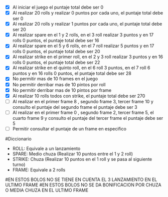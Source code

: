 ﻿- [x] Al iniciar el juego el puntaje total debe ser 0
- [x] Al realizar 20 rolls y realizar 0 puntos por cada uno, el puntaje total debe ser 0
- [x] Al realizar 20 rolls y realizar 1 puntos por cada uno, el puntaje total debe ser 20
- [x] Al realizar spare en el 1 y 2 rolls, en el 3 roll realizar 3 puntos y en 17 rolls 0 puntos, el puntaje total debe ser 16
- [x] Al realizar spare en el 5 y 6 rolls, en el 7 roll realizar 5 puntos y en 17 rolls 0 puntos, el puntaje total debe ser 20
- [x] Al realizar strike en el primer roll, en el 2 y 3 roll realizar 3 puntos y en 16 rolls 0 puntos, el puntaje total debe ser 22
- [x] Al realizar strike en el quinto roll, en el 6 roll 3 puntos, en el 7 roll 6 puntos y en 16 rolls 0 puntos, el puntaje total debe ser 28
- [x] No permitir mas de 10 frames en el juego
- [x] No permitir derribar mas de 10 pintos por roll
- [x] No permitir derribar mas de 10 pintos por frame
- [x] Al realizar 10 rolls todos con strike, el puntaje total debe ser 270
- [ ] Al realizar en el primer frame 8 , segundo frame 3, tercer frame 10 y consulto el puntaje del segundo frame el puntaje debe ser 3
- [ ] Al realizar en el primer frame 0 , segundo frame 2, tercer frame 5, el cuarto frame 9 y consulto el puntaje del tercer frame el puntaje debe ser 5
- [ ] Permitir consultar el puntaje de un frame en especifico

#Diccionario
- ROLL: Equivale a un lanzamiento
- SPARE: Medio chuza (Realizar 10 puntos entre el 1 y 2 roll)
- STRIKE: Chuza (Realizar 10 puntos en el 1 roll y se pasa al siguiente turno)
- FRAME: Equivale a 2 rolls

#EN ESTOS BOLOS NO SE TIENE EN CUENTA EL 3 LANZAMIENTO EN EL ULTIMO FRAME
#EN ESTOS BOLOS NO SE DA BONIFICACION POR CHUZA O MEDIA CHUZA EN EL ULTIMO FRAME